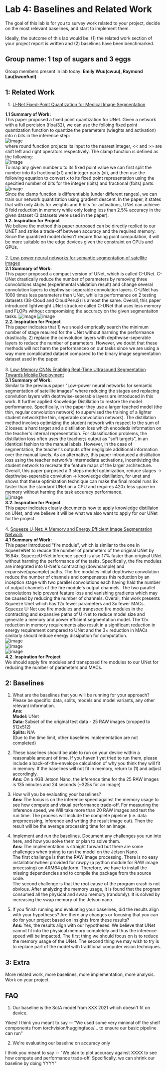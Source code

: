 Lab 4: Baselines and Related Work
===
The goal of this lab is for you to survey work related to your project, decide on the most relevant baselines, and start to implement them.

Ideally, the outcome of this lab would be: (1) the related work section of your project report is written and (2) baselines have been benchmarked.

Group name: 1 tsp of sugars and 3 eggs
---
Group members present in lab today: <b>Emily Wuu(cwuu), Raymond Lau(kwunfunl)</b>

1: Related Work
----
1. <a href="https://arxiv.org/pdf/1908.01073.pdf">U-Net Fixed-Point Quantization for Medical Image Segmentation</a> </br>

<b>1.1 Summary of Work:</br></b>
This paper proposed a fixed point quantization for UNet. Given a network with a full percision (float32), we can use the folloing fixed point quantization function to quantize the parameters (wieghts and activation) into n bits in the inference step: <br/>
![image](https://github.com/cwuu/11-767/blob/main/labs/lab5_image/eq11.png)</br>
where round function projects its input to the nearest integer, << and >> are shift left and right operators respectively. The clamp function is defined as the following:<br/>
![image](https://github.com/cwuu/11-767/blob/main/labs/lab5_image/eq12.png)</br>
To map any given number x to its fixed point value we can first split the number into its fractional(xf) and integer parts (xi), and then use the following equation to convert x to its fixed point representation using the specitied number of bits for the integer (ibits) and fractional (fbits) parts:<br/>
![image](https://github.com/cwuu/11-767/blob/main/labs/lab5_image/eq13.png)</br>
Since the clamp function is differentiable (under different ranges), we can train our network quantization using gradient descent. In the paper, it states that with only 4bits for weights and 6 bits for activations, UNet can achieve 8 fold reduction in memory while only losing less than 2.5% accuracy in the given dataset (3 datasets were used in the paper). </br>
<b>1.2. Inspiration for Project</br></b>
We believe the method this paper purposed can be directly replied to our UNET and strike a trade-off between accuracy and the required memory. Since the quantized model doesn't require floaing point computation, it will be more suitable on the edge devices given the constraint on CPUs and GPUs. </br>
 </br>
2. <a href="https://hal.inria.fr/hal-02277061/document">Low-power neural networks for semantic segmentation of satellite images</a> </br>
<b>2.1 Summary of Work:</br></b>
This paper proposed a compact version of UNet, which is called C-UNet. C-UNet drastically reduce the number of parameters by removing three convolutions stages (experimental validation result) and change several convolution layers to depthwise-seperable convolution layers. C-UNet has 1000 times less parameters than UNet, while its performance on 2 testing datasets (38-Cloud and CloudPeru2) is almost the same. Overall, this paper introduced lightweight UNet structure called C-UNet that uses less memory and FLOPs without compromising the accuracy on the given segmentaiton tasks.
![image](https://github.com/cwuu/11-767/blob/main/labs/lab5_image/eq11.png)
![image](https://github.com/cwuu/11-767/blob/main/labs/lab5_image/eq21.png)</br>
<b>2.2. Inspiration for Project</br></b>
This paper indicates that 1) we should emprically search the minimum number of stage reauired for the UNet without harming the performance drastically. 2) replace the convolution layers with depthwise-seperable layers to reduce the number of parameters. However, we doubt that these methods will not harm the performanceo on our tasks since we are using a way more complicated dataset compared to the binary image segmentation dataset used in the paper.</br>
 </br>
3. <a href="https://ieeexplore.ieee.org/stamp/stamp.jsp?tp=&arnumber=8999615">Low-Memory CNNs Enabling Real-Time
Ultrasound Segmentation Towards
Mobile Deployment</a> </br>
<b>3.1 Summary of Work:</br></b>
Similar to the previous paper "Low-power neural networks for semantic segmentation of satellite images" where reducing the stages and replacing convlution layers with depthwise-seperable layers are introduced in this work. It further applied Knowledge Distillation to restore the model performance. Specifically, in the paper they use a larger teached model (the thin, regular convolution network) to supervised the training of a lighter student network(the thin, seperable convolution network). The distillation method involves optimizing the student network with respect to the sum of 2 losses: a hard target and a distillation loss which encodeds information on the teacher's internal representation. For classification problems, the distillation loss often uses the teacher;s output as "soft targets", in an identical fashion to the manual labels. However, in the case of segmentation, the teacher's outputs offer negligible additional information over the manual lavels. As an alternative, this paper introduced a distillation loss using the teacher network's intermediate activations, incentivizing the student network to recreate the feature maps of the larger architecture. Overall, this paper purposed a 3 steps model optimization, reduce stages -> depthwise-seperable convlution -> knowledge distillation, for unet and shows that these optimization technique can make the final model runs 9x faster than the standard UNet on a CPU and requires 420x less space im memory without harning the task accuracy performance.   </br>
![image](https://github.com/cwuu/11-767/blob/main/labs/lab5_image/eq31.png)</br>
<b>3.2. Inspiration for Project</br></b>
This paper indicates clearly documents how to apply knowledge distillaion on UNet, and we believe it will be what we also want to apply for our UNet for the project. </br>
 </br>
4. <a href="https://openaccess.thecvf.com/content_CVPRW_2020/papers/w22/Beheshti_Squeeze_U-Net_A_Memory_and_Energy_Efficient_Image_Segmentation_Network_CVPRW_2020_paper.pdf">Squeeze U-Net: A Memory and Energy Efficient Image Segmentation Network</a> </br>
<b>4.1 Summary of Work:</br></b>
This paper introduced "fire module", which is similar to the one in SqueezeNet to reduce the number of parameters of the original UNet by 16.84x. SqueezeU-Net inference speed is also 17% faster than original UNet without harming the performance of the tasks. Specifically, the fire modules are integrated into U-Net's contracting (downsample) and expansive(upsample) paths. The fire modules initial depthwise convolution reduce the number of channels and compensates this reduction by an inception stage with two parallel convolutions each having hald the number of output channels of the fire module's output channels. The two parallel convolutions help prevent feature loss and vanishing gradients which may be caused by reducing the number of channels. Overall, this work presents Squeeze Unet which has 12x fewer parameters and 3x fewer MACs. Squeeze U-Net use fire modules and tranpsoed fire modules in the contracting and expansive paths of U-Net to reduce model size and generate a memory and power efficient segmentation model. The
12× reduction in memory requirements also result in a significant reduction in energy requirement compared to UNet and the 3× reduction in MACs similarly should reduce
energy dissipation for computation.
</br>
![image](https://github.com/cwuu/11-767/blob/main/labs/lab5_image/eq41.png)</br>
![image](https://github.com/cwuu/11-767/blob/main/labs/lab5_image/eq42.png)</br>
![image](https://github.com/cwuu/11-767/blob/main/labs/lab5_image/eq43.png)</br>
<b>4.2. Inspiration for Project</br></b>
We should apply fire modules and transposed fire modules to our UNet for reducing the number of parameters and MACs. 

2: Baselines
----
1. What are the baselines that you will be running for your approach? Please be specific: data, splits, models and model variants, any other relevant information.
   </br><b>Ans: </b> 
   </br><b>Model: </b> UNet
   </br><b>Data: </b> Subset of the original test data - 25 RAW images (cropped to 512x512)
   </br><b>Splits: </b> N/A
   </br>(Due to the time limit, other baselines implementation are not completed)
   
2. These baselines should be able to run on your device within a reasonable amount of time. If you haven't yet tried to run them, please include a back-of-the-envelope calculation of why you think they will fit in memory. If the baselines will not fit in memory, return to (1) and adjust accordingly.
   </br><b>Ans: </b> On a 4GB Jetson Nano, the inference time for the 25 RAW images is 135 minutes and 24 seconds (~325s for an image)
   
3. How will you be evaluating your baselines?
   </br><b>Ans: </b> The focus is on the inference speed against the memory usage to see how compute and visual performance trade-off. For measuring the inference speed, we Will take more than 20 RAW images and test the run time. The process will include the complete pipeline (i.e. data preprocessing, inference and writing the result image out). Then the result will be the average processing time for an image.

4. Implement and run the baselines. Document any challenges you run into here, and how you solve them or plan to solve them.
   </br><b>Ans: </b>  The implementation is straight forward but there are some challenges when trying to run the model on the Jetson Nano. 
   </br>The first challenge is that the RAW image processing. There is no easy installation/wheel provided for rawpy (a python module for RAW image processing) on ARM64 platform. Therefore, we have to install the missing dependencies and to compile the package from the source code.
   </br>The second challenge is that the root cause of the program crash is not obvious. After analyzing the memory usage, it is found that the program consumed all the physical and swap memory (randomly). It is solved by increasing the swap memory of the Jetson nano. 
   
5. If you finish running and evaluating your baselines, did the results align with your hypotheses? Are there any changes or focusing that you can do for your project based on insights from these results?
    </br><b>Ans: </b> Yes, the results align with our hypotheses. We believe that UNet cannot fit into the physical memory completely and thus the inference speed will be impacted. The first thing we should focus on is to reduce the memory usage of the UNet. The second thing we may wish to try is to replace part of the model with traditional computer vision techniques.
    
3: Extra
----
More related work, more baselines, more implementation, more analysis. Work on your project.


FAQ
----
1. Our baseline is the SotA model from XXX 2021 which doesn't fit on device.  

Yikes! I think you meant to say -- "We used some very minimal off the shelf components from torchvision/huggingface/... to ensure our basic pipeline can run"

2. We're evaluating our baseline on accuracy only

I think you meant to say -- "We plan to plot accuracy against XXXX to see how compute and performance trade-off. Specifically, we can shrink our baseline by doing YYYY"
